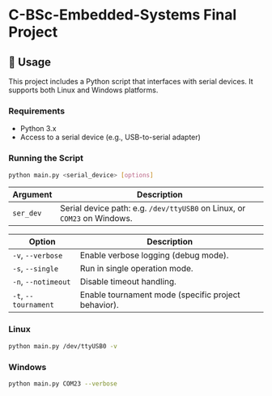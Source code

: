# C-BSc-Embedded-Systems Final Project


## 🚀 Usage

This project includes a Python script that interfaces with serial devices. It supports both Linux and Windows platforms.

### Requirements

- Python 3.x
- Access to a serial device (e.g., USB-to-serial adapter)

### Running the Script

```bash
python main.py <serial_device> [options]
```

| Argument  | Description                                                              |
| --------- | ------------------------------------------------------------------------ |
| `ser_dev` | Serial device path: e.g. `/dev/ttyUSB0` on Linux, or `COM23` on Windows. |


| Option               | Description                                         |
| -------------------- | --------------------------------------------------- |
| `-v`, `--verbose`    | Enable verbose logging (debug mode).                |
| `-s`, `--single`     | Run in single operation mode.                       |
| `-n`, `--notimeout`  | Disable timeout handling.                           |
| `-t`, `--tournament` | Enable tournament mode (specific project behavior). |


### Linux
```bash
python main.py /dev/ttyUSB0 -v
```

### Windows
```bash
python main.py COM23 --verbose
```